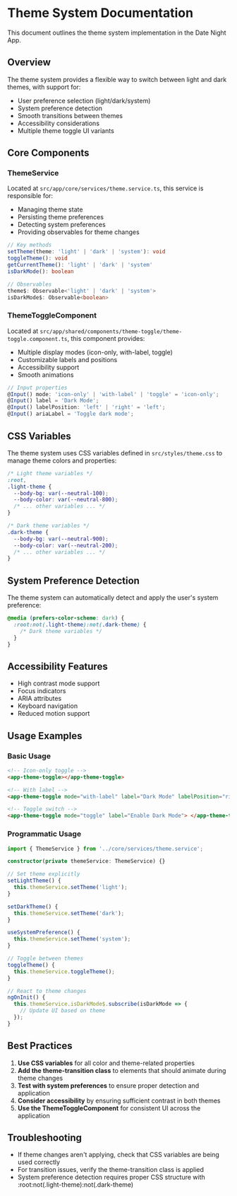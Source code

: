 # Theme System Documentation

This document outlines the theme system implementation in the Date Night App.

## Overview

The theme system provides a flexible way to switch between light and dark themes, with support for:

- User preference selection (light/dark/system)
- System preference detection
- Smooth transitions between themes
- Accessibility considerations
- Multiple theme toggle UI variants

## Core Components

### ThemeService

Located at `src/app/core/services/theme.service.ts`, this service is responsible for:

- Managing theme state
- Persisting theme preferences
- Detecting system preferences
- Providing observables for theme changes

```typescript
// Key methods
setTheme(theme: 'light' | 'dark' | 'system'): void
toggleTheme(): void
getCurrentTheme(): 'light' | 'dark' | 'system'
isDarkMode(): boolean

// Observables
theme$: Observable<'light' | 'dark' | 'system'>
isDarkMode$: Observable<boolean>
```

### ThemeToggleComponent

Located at `src/app/shared/components/theme-toggle/theme-toggle.component.ts`, this component provides:

- Multiple display modes (icon-only, with-label, toggle)
- Customizable labels and positions
- Accessibility support
- Smooth animations

```typescript
// Input properties
@Input() mode: 'icon-only' | 'with-label' | 'toggle' = 'icon-only';
@Input() label = 'Dark Mode';
@Input() labelPosition: 'left' | 'right' = 'left';
@Input() ariaLabel = 'Toggle dark mode';
```

## CSS Variables

The theme system uses CSS variables defined in `src/styles/theme.css` to manage theme colors and properties:

```css
/* Light theme variables */
:root,
.light-theme {
  --body-bg: var(--neutral-100);
  --body-color: var(--neutral-800);
  /* ... other variables ... */
}

/* Dark theme variables */
.dark-theme {
  --body-bg: var(--neutral-900);
  --body-color: var(--neutral-200);
  /* ... other variables ... */
}
```

## System Preference Detection

The theme system can automatically detect and apply the user's system preference:

```css
@media (prefers-color-scheme: dark) {
  :root:not(.light-theme):not(.dark-theme) {
    /* Dark theme variables */
  }
}
```

## Accessibility Features

- High contrast mode support
- Focus indicators
- ARIA attributes
- Keyboard navigation
- Reduced motion support

## Usage Examples

### Basic Usage

```html
<!-- Icon-only toggle -->
<app-theme-toggle></app-theme-toggle>

<!-- With label -->
<app-theme-toggle mode="with-label" label="Dark Mode" labelPosition="right"> </app-theme-toggle>

<!-- Toggle switch -->
<app-theme-toggle mode="toggle" label="Enable Dark Mode"> </app-theme-toggle>
```

### Programmatic Usage

```typescript
import { ThemeService } from '../core/services/theme.service';

constructor(private themeService: ThemeService) {}

// Set theme explicitly
setLightTheme() {
  this.themeService.setTheme('light');
}

setDarkTheme() {
  this.themeService.setTheme('dark');
}

useSystemPreference() {
  this.themeService.setTheme('system');
}

// Toggle between themes
toggleTheme() {
  this.themeService.toggleTheme();
}

// React to theme changes
ngOnInit() {
  this.themeService.isDarkMode$.subscribe(isDarkMode => {
    // Update UI based on theme
  });
}
```

## Best Practices

1. **Use CSS variables** for all color and theme-related properties
2. **Add the theme-transition class** to elements that should animate during theme changes
3. **Test with system preferences** to ensure proper detection and application
4. **Consider accessibility** by ensuring sufficient contrast in both themes
5. **Use the ThemeToggleComponent** for consistent UI across the application

## Troubleshooting

- If theme changes aren't applying, check that CSS variables are being used correctly
- For transition issues, verify the theme-transition class is applied
- System preference detection requires proper CSS structure with :root:not(.light-theme):not(.dark-theme)
